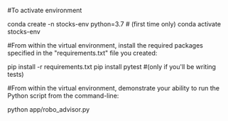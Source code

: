 #To activate environment

conda create -n stocks-env python=3.7 # (first time only)
conda activate stocks-env

#From within the virtual environment, install the required packages specified in the "requirements.txt" file you created:

pip install -r requirements.txt
pip install pytest #(only if you'll be writing tests)

#From within the virtual environment, demonstrate your ability to run the Python script from the command-line:

python app/robo_advisor.py